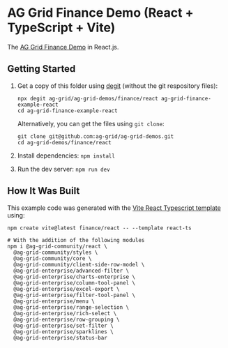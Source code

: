 # AG Grid Finance Demo (React + TypeScript + Vite)

The [AG Grid Finance Demo](https://ag-grid.com/example-finance/) in React.js.

## Getting Started

1. Get a copy of this folder using [degit](https://github.com/Rich-Harris/degit) (without the git respository files):

   ```
   npx degit ag-grid/ag-grid-demos/finance/react ag-grid-finance-example-react
   cd ag-grid-finance-example-react
   ```

   Alternatively, you can get the files using `git clone`:

   ```
   git clone git@github.com:ag-grid/ag-grid-demos.git
   cd ag-grid-demos/finance/react
   ```

2. Install dependencies: `npm install`
3. Run the dev server: `npm run dev`

## How It Was Built

 This example code was generated with the [Vite React Typescript template](https://vitejs.dev/guide/) using:

```
npm create vite@latest finance/react -- --template react-ts

# With the addition of the following modules
npm i @ag-grid-community/react \
  @ag-grid-community/styles \
  @ag-grid-community/core \
  @ag-grid-community/client-side-row-model \
  @ag-grid-enterprise/advanced-filter \
  @ag-grid-enterprise/charts-enterprise \
  @ag-grid-enterprise/column-tool-panel \
  @ag-grid-enterprise/excel-export \
  @ag-grid-enterprise/filter-tool-panel \
  @ag-grid-enterprise/menu \
  @ag-grid-enterprise/range-selection \
  @ag-grid-enterprise/rich-select \
  @ag-grid-enterprise/row-grouping \
  @ag-grid-enterprise/set-filter \
  @ag-grid-enterprise/sparklines \
  @ag-grid-enterprise/status-bar
```
